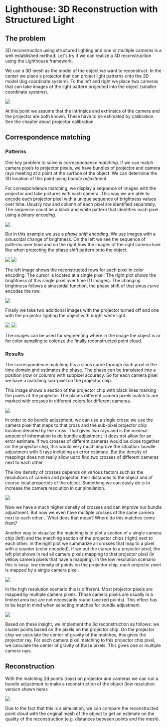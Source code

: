 # Lighthouse: 3D Reconstruction with Structured Light

## The problem

3D reconstruction using structured lighting and one or multiple cameras is a well established method. Let's try if we can realize a 3D reconstruction using the Lighthouse framework.

We use a 3D mesh as the model of the object we want to reconstruct. In the center we place a projector that can project light patterns onto the 3D model (big coordinate system). To the left and right we place two cameras that can take images of the light pattern projected into the object (smaller coordinate systems).

![](images/setup.png)

At this point we assume that the intrinsics and extrinsics of the camera and the projector are both known. These have to be estimated by calibration. See the chapter about projector calibration.

## Correspondence matching

### Patterns

One key problem to solve is *correspondence matching*. If we can match camera pixels to projector pixels, we have bundles of projector and camera rays meeting at a point at the surface of the object. We can determine the 3D location of this point using *bundle adjustment*.

For correspondence matching, we display a sequence of images with the projector and take pictures with each camera. This way we are able to encode each projector pixel with a unique sequence of brightness values over time. Usually row and column of each pixel are identified separately. The sequence could be a black and white pattern that identifies each pixel using a *binary encoding*.

![](images/pattern_binary.gif)

But in this example we use a *phase shift encoding*. We use images with a sinusoidal change of brightness. On the left we see the sequence of patterns over time and on the right how the images of the right camera look like when projecting the phase shift pattern onto the object.

![](images/pattern_phase.gif)
![](images/images.gif)

The left image shows the reconstructed rows for each pixel in color encoding. The cursor is located at a single pixel. The right plot shows the brightness of this single pixel over time (11 images). The changing brightness follows a sinusoidal function, the phase shift of that sinus curve encodes the row.

![](images/sine_fit.png)

Finally we take two additional images with the projector turned off and one with the projector lighting the object with bright white light.

![](images/image_black.png)
![](images/image_white.png)

The images can be used for segmenting where in the image the object is or for color sampling to colorize the finally reconstructed point cloud.

### Results

The correspondence matching fits a sinus curve through each pixel in the time domain and estimates the phase. The phase can be translated into a position (row or column) with subpixel accuracy. So for each camera pixel we have a matching sub-pixel on the projector chip.

This image shows a section of the projector chip with black lines marking the pixels of the projector. The places different camera pixels match to are marked with crosses in different colors for different cameras.

![](images/projector_low.png)

In order to do bundle adjustment, we can use a single cross: we use the camera pixel that maps to that cross and the sub-pixel projector chip location denoted by the cross. That gives two rays and is the minimal amount of information to do bundle adjustment. It does not allow for an error estimate. If two crosses of different cameras would be close together on the projector chip, this would very much improve the situation: bundle adjustment with 3 rays including an error estimate. But the density of mappings does not really allow us to find two crosses of different cameras next to each other.

The low density of crosses depends on various factors such as the resolutions of camera and projector, their distances to the object and of course local properties of the object. Something we can easily do is to increase the camera resolution in our simulation.

![](images/projector_high.png)

Now we have a much higher density of crosses and can improve our bundle adjustment. But now we even have multiple crosses of the same camera next to each other... What does that mean? Where do this matches come from?

Another way to visualize the matching is to plot a section of a single camera chip (left) and the matching section of the projector chips (right) next to each other. In the right plot we summarize all crosses that map to a pixel with a counter (color encoded). If we put the cursor to a projector pixel, the left plot shows in red all camera pixels mapping to that projector pixel (in yellow camera pixels that have a mapping). In the low resolution scenario this is easy: low density of points on the projector chip, each projector pixel is mapped by a single camera pixel.

![](images/matching_low.png)

In the high resolution scenario this is different. Most projector pixels are mapped by multiple camera pixels. Those camera pixels are usually in a limited area but are not necessarily round (see red points). This effect has to be kept in mind when selecting matches for bundle adjustment.

![](images/matching_high.png)

Based on these insight, we implement the 3d reconstruction as follows: we cluster points based on the pixels on the projector chip. On the projector chip we calculate the center of gravity of the matches, this gives the projector ray. For each camera pixel matching to this projector chip pixel, we calculate the center of gravity of those pixels. This gives one or multiple camera rays.

## Reconstruction

With the matching 2d points (rays) on projector and cameras we can run a bundle adjustment to make a reconstruction of the object (low resolution version shown here):

![](images/pointcloud_low.png)

Due to the fact that this is a simulation, we can compare the reconstructed point cloud with the original mesh of the object to get an estimate on the quality of the reconstruction (e.g. distances between points and the mesh).

